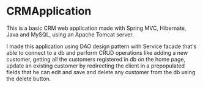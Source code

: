 # CRMApplication
This is a basic CRM web application made with Spring MVC, Hibernate, Java and MySQL, using an Apache Tomcat server.


I made this application using DAO design pattern with Service facade that's able to connect to a db and perform CRUD operations like adding a new customer, getting all the customers registered in db
on the home page, update an existing customer by redirecting the client in a prepopulated fields that he can edit and save and delete any customer from the db using the delete button.

